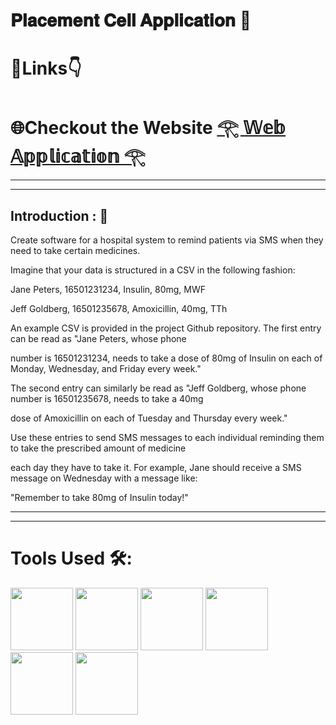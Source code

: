 #  𝐏𝐥𝐚𝐜𝐞𝐦𝐞𝐧𝐭 𝐂𝐞𝐥𝐥 𝐀𝐩𝐩𝐥𝐢𝐜𝐚𝐭𝐢𝐨𝐧 🦁
#  🔗Links👇
#  🌐Checkout the Website [𓂀 𝕎𝕖𝕓 𝔸𝕡𝕡𝕝𝕚𝕔𝕒𝕥𝕚𝕠𝕟 𓂀](https://super-kitten-bb1618.netlify.app/)
---
---
## Introduction : 🫵
Create software for a hospital system to remind patients via SMS when they need to take certain medicines. 

Imagine that your data is structured in a CSV in the following fashion:

Jane Peters, 16501231234, Insulin, 80mg, MWF

Jeff Goldberg, 16501235678, Amoxicillin, 40mg, TTh

An example CSV is provided in the project Github repository. The first entry can be read as "Jane Peters, whose phone 

number is 16501231234, needs to take a dose of 80mg of Insulin on each of Monday, Wednesday, and Friday every week."

The second entry can similarly be read as "Jeff Goldberg, whose phone number is 16501235678, needs to take a 40mg 

dose of Amoxicillin on each of Tuesday and Thursday every week."

Use these entries to send SMS messages to each individual reminding them to take the prescribed amount of medicine 

each day they have to take it. For example, Jane should receive a SMS message on Wednesday with a message like: 

"Remember to take 80mg of Insulin today!"

  ---
  ---
  # Tools Used 🛠️:
  <img width="100" height="100" src="https://encrypted-tbn0.gstatic.com/images?q=tbn:ANd9GcTL1XBtHfkQB8jl_hZtMwVdse-OJ-HkXmMQlcrrsT4&s">
  <img width="100" height="100"src="https://images.ctfassets.net/aq13lwl6616q/7cS8gBoWulxkWNWEm0FspJ/c7eb42dd82e27279307f8b9fc9b136fa/nodejs_cover_photo_smaller_size.png">
  <img width="100" height="100" src="https://gyazo.com/493cc356440e67335a988fb17dac90be/max_size/1000">
  <img width="100" height="100" src="https://res.cloudinary.com/practicaldev/image/fetch/s--YbV36HLj--/c_imagga_scale,f_auto,fl_progressive,h_420,q_auto,w_1000/https://dev-to-uploads.s3.amazonaws.com/i/hpg6if7btrwilqkidqbe.png">
  <img width="100" height="100" src="https://newrelic.com/sites/default/files/styles/og_image/public/2021-10/mongo_logo.jpg?h=2a479378&itok=_jsp1xWA">
  <img width="100" height="100" src="https://encrypted-tbn0.gstatic.com/images?q=tbn:ANd9GcTLy-1SN4fo9U4Sn7S4aI_PyQr5x9sODPQ6V2-YHT4&s">
